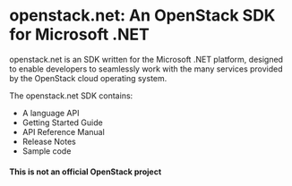 # openstack.net: An OpenStack SDK for Microsoft .NET

openstack.net is an SDK written for the Microsoft .NET platform, designed to enable developers to seamlessly work with
the many services provided by the OpenStack cloud operating system.

The openstack.net SDK contains:

* A language API
* Getting Started Guide
* API Reference Manual
* Release Notes
* Sample code

#### This is not an official OpenStack project
